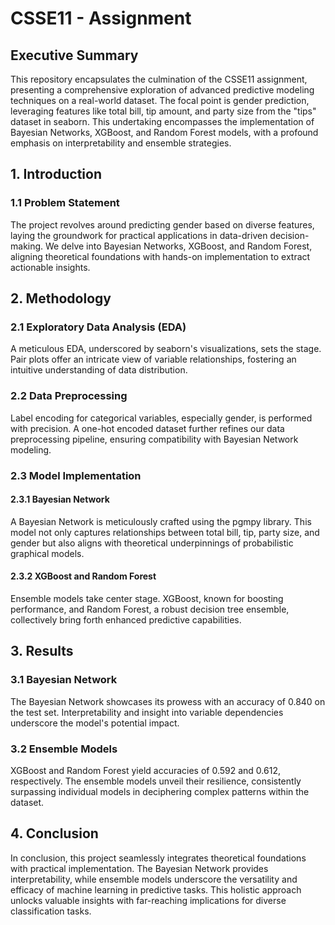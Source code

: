 # CSSE11 - Assignment

## Executive Summary

This repository encapsulates the culmination of the CSSE11 assignment, presenting a comprehensive exploration of advanced predictive modeling techniques on a real-world dataset. The focal point is gender prediction, leveraging features like total bill, tip amount, and party size from the "tips" dataset in seaborn. This undertaking encompasses the implementation of Bayesian Networks, XGBoost, and Random Forest models, with a profound emphasis on interpretability and ensemble strategies.

## 1. Introduction

### 1.1 Problem Statement

The project revolves around predicting gender based on diverse features, laying the groundwork for practical applications in data-driven decision-making. We delve into Bayesian Networks, XGBoost, and Random Forest, aligning theoretical foundations with hands-on implementation to extract actionable insights.

## 2. Methodology

### 2.1 Exploratory Data Analysis (EDA)

A meticulous EDA, underscored by seaborn's visualizations, sets the stage. Pair plots offer an intricate view of variable relationships, fostering an intuitive understanding of data distribution.

### 2.2 Data Preprocessing

Label encoding for categorical variables, especially gender, is performed with precision. A one-hot encoded dataset further refines our data preprocessing pipeline, ensuring compatibility with Bayesian Network modeling.

### 2.3 Model Implementation

#### 2.3.1 Bayesian Network

A Bayesian Network is meticulously crafted using the pgmpy library. This model not only captures relationships between total bill, tip, party size, and gender but also aligns with theoretical underpinnings of probabilistic graphical models.

#### 2.3.2 XGBoost and Random Forest

Ensemble models take center stage. XGBoost, known for boosting performance, and Random Forest, a robust decision tree ensemble, collectively bring forth enhanced predictive capabilities.

## 3. Results

### 3.1 Bayesian Network

The Bayesian Network showcases its prowess with an accuracy of 0.840 on the test set. Interpretability and insight into variable dependencies underscore the model's potential impact.

### 3.2 Ensemble Models

XGBoost and Random Forest yield accuracies of 0.592 and 0.612, respectively. The ensemble models unveil their resilience, consistently surpassing individual models in deciphering complex patterns within the dataset.

## 4. Conclusion

In conclusion, this project seamlessly integrates theoretical foundations with practical implementation. The Bayesian Network provides interpretability, while ensemble models underscore the versatility and efficacy of machine learning in predictive tasks. This holistic approach unlocks valuable insights with far-reaching implications for diverse classification tasks.
